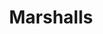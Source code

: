 ---
title: "Marshalls"
url: /los-angeles/marshalls-west-olympic-boulevard/
shop: department store
---